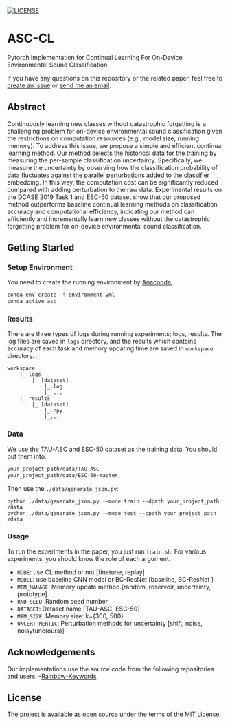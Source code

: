 [![LICENSE](https://img.shields.io/badge/license-MIT-green?style=flat-square)](https://github.com/y2l/meta-transfer-learning-tensorflow/blob/master/LICENSE)

# ASC-CL
Pytorch Implementation for Continual Learning For On-Device Environmental Sound Classification

If you have any questions on this repository or the related paper, feel free to [create an issue](https://github.com/swagshaw/ASC-CL/issues/new) or [send me an email](mailto:yxiao009+github@e.ntu.edu.sg). 
## Abstract
Continuously learning new classes without catastrophic forgetting is a challenging problem for on-device environmental sound classification given the restrictions on computation resources (e.g., model size, running memory). To address this issue, we propose a simple and efficient continual learning method. Our method selects the historical data for the training by measuring the per-sample classification uncertainty. Specifically, we measure the uncertainty by observing how the classification probability of data fluctuates against the parallel perturbations added to the classifier embedding. In this way, the computation cost can be significantly reduced compared with adding perturbation to the raw data. Experimental results on the DCASE 2019 Task 1 and ESC-50 dataset show that our proposed method outperforms baseline continual learning methods on classification accuracy and computational efficiency, indicating our method can efficiently and incrementally learn new classes without the catastrophic forgetting problem for on-device environmental sound classification.
## Getting Started
### Setup Environment

You need to create the running environment by [Anaconda](https://www.anaconda.com/),

```bash
conda env create -f environment.yml
conda active asc
```
### Results
There are three types of logs during running experiments; logs, results. 
The log files are saved in `logs` directory, and the results which contains accuracy of each task and memory updating time are saved in `workspace` directory. 
```angular2html
workspace
    |_ logs 
        |_ [dataset]
            |_.log
            |_ ...
    |_ results
        |_ [dataset]
            |_.npy
            |_...
```
### Data

We use the TAU-ASC and ESC-50 dataset as the training data.
You should put them into:

```bash
your_project_path/data/TAU_ASC
your_project_path/data/ESC-50-master
```

Then use the `./data/generate_json.py`:

```bath
python ./data/generate_json.py --mode train --dpath your_project_path /data
python ./data/generate_json.py --mode test --dpath your_project_path /data
```

### Usage

To run the experiments in the paper, you just run `train.sh`.
For various experiments, you should know the role of each argument.

- `MODE`: use CL method or not [finetune, replay]
- `MODEL`: use baseline CNN model or BC-ResNet  [baseline, BC-ResNet ]
- `MEM_MANAGE`: Memory update method.[random, reservoir, uncertainty, prototype].
- `RND_SEED`: Random seed number
- `DATASET`: Dataset name [TAU-ASC, ESC-50]
- `MEM_SIZE`: Memory size: k={300, 500}
- `UNCERT_MERTIC`: Perturbation methods for uncertainty [shift, noise, noisytune(ours)]

## Acknowledgements
Our implementations use the source code from the following repositories and users:
-[Rainbow-Keywords](https://github.com/swagshaw/Rainbow-Keywords)

## License
The project is available as open source under the terms of the [MIT License](./LICENSE).
